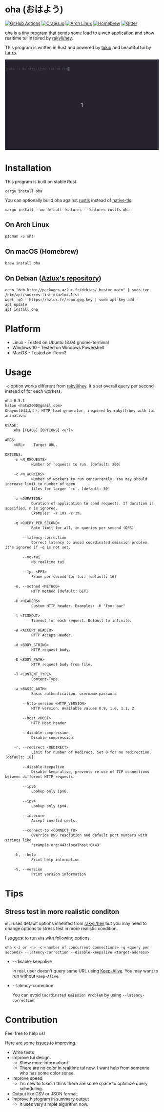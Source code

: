 # oha (おはよう)

[![GitHub Actions](https://github.com/hatoo/oha/workflows/CI/badge.svg)](https://github.com/hatoo/oha/actions?query=workflow%3ACI)
[![Crates.io](https://img.shields.io/crates/v/oha.svg)](https://crates.io/crates/oha)
[![Arch Linux](https://img.shields.io/archlinux/v/community/x86_64/oha)](https://archlinux.org/packages/community/x86_64/oha/)
[![Homebrew](https://img.shields.io/homebrew/v/oha)](https://formulae.brew.sh/formula/oha)
[![Gitter](https://img.shields.io/gitter/room/hatoo/oha)](https://gitter.im/hatoo-oha/community#)

oha is a tiny program that sends some load to a web application and show realtime tui inspired by [rakyll/hey](https://github.com/rakyll/hey).

This program is written in Rust and powered by [tokio](https://github.com/tokio-rs/tokio) and beautiful tui by [tui-rs](https://github.com/fdehau/tui-rs).

![demo](demo.gif)

# Installation

This program is built on stable Rust.

    cargo install oha

You can optionally build oha against [rustls](https://github.com/rustls/rustls) instead of [native-tls](https://github.com/sfackler/rust-native-tls).

    cargo install --no-default-features --features rustls oha

## On Arch Linux

    pacman -S oha

## On macOS (Homebrew)

    brew install oha

## On Debian ([Azlux's repository](http://packages.azlux.fr/))

    echo "deb http://packages.azlux.fr/debian/ buster main" | sudo tee /etc/apt/sources.list.d/azlux.list
    wget -qO - https://azlux.fr/repo.gpg.key | sudo apt-key add -
    apt update
    apt install oha

# Platform

- Linux - Tested on Ubuntu 18.04 gnome-terminal
- Windows 10 - Tested on Windows Powershell
- MacOS - Tested on iTerm2

# Usage

`-q` option works different from [rakyll/hey](https://github.com/rakyll/hey). It's set overall query per second instead of for each workers.

```
oha 0.5.1
hatoo <hato2000@gmail.com>
Ohayou(おはよう), HTTP load generator, inspired by rakyll/hey with tui animation.

USAGE:
    oha [FLAGS] [OPTIONS] <url>

ARGS:
    <URL>    Target URL.

OPTIONS:
    -n <N_REQUESTS>
            Number of requests to run. [default: 200]

    -c <N_WORKERS>
            Number of workers to run concurrently. You may should increase limit to number of open
            files for larger `-c`. [default: 50]

    -z <DURATION>
            Duration of application to send requests. If duration is specified, n is ignored.
            Examples: -z 10s -z 3m.

    -q <QUERY_PER_SECOND>
            Rate limit for all, in queries per second (QPS)

        --latency-correction
            Correct latency to avoid coordinated omission problem. It's ignored if -q is not set.

        --no-tui
            No realtime tui

        --fps <FPS>
            Frame per second for tui. [default: 16]

    -m, --method <METHOD>
            HTTP method [default: GET]

    -H <HEADERS>
            Custom HTTP header. Examples: -H "foo: bar"

    -t <TIMEOUT>
            Timeout for each request. Default to infinite.

    -A <ACCEPT_HEADER>
            HTTP Accept Header.

    -d <BODY_STRING>
            HTTP request body.

    -D <BODY_PATH>
            HTTP request body from file.

    -T <CONTENT_TYPE>
            Content-Type.

    -a <BASIC_AUTH>
            Basic authentication, username:password

        --http-version <HTTP_VERSION>
            HTTP version. Available values 0.9, 1.0, 1.1, 2.

        --host <HOST>
            HTTP Host header

        --disable-compression
            Disable compression.

    -r, --redirect <REDIRECT>
            Limit for number of Redirect. Set 0 for no redirection. [default: 10]

        --disable-keepalive
            Disable keep-alive, prevents re-use of TCP connections between different HTTP requests.

        --ipv6
            Lookup only ipv6.

        --ipv4
            Lookup only ipv4.

        --insecure
            Accept invalid certs.

        --connect-to <CONNECT_TO>
            Override DNS resolution and default port numbers with strings like
            'example.org:443:localhost:8443'

    -h, --help
            Print help information

    -V, --version
            Print version information
```

# Tips

## Stress test in more realistic conditon

`oha` uses default options inherited from [rakyll/hey](https://github.com/rakyll/hey) but you may need to change options to stress test in more realistic condition.

I suggest to run `oha` with following options.
```
oha <-z or -n> -c <number of concurrent connections> -q <query per seconds> --latency-correction --disable-keepalive <target-address>
```

- --disable-keepalive

    In real, user doesn't query same URL using [Keep-Alive](https://developer.mozilla.org/en-US/docs/Web/HTTP/Headers/Keep-Alive). You may want to run without `Keep-Alive`.
- --latency-correction

    You can avoid `Coordinated Omission Problem` by using `--latency-correction`.


# Contribution

Feel free to help us!

Here are some issues to improving.

- Write tests
- Improve tui design.
  - Show more information?
  - There are no color in realtime tui now. I want help from someone who has some color sense.
- Improve speed
  - I'm new to tokio. I think there are some space to optimize query scheduling.
- Output like CSV or JSON format.
- Improve histogram in summary output
  - It uses very simple algorithm now.
